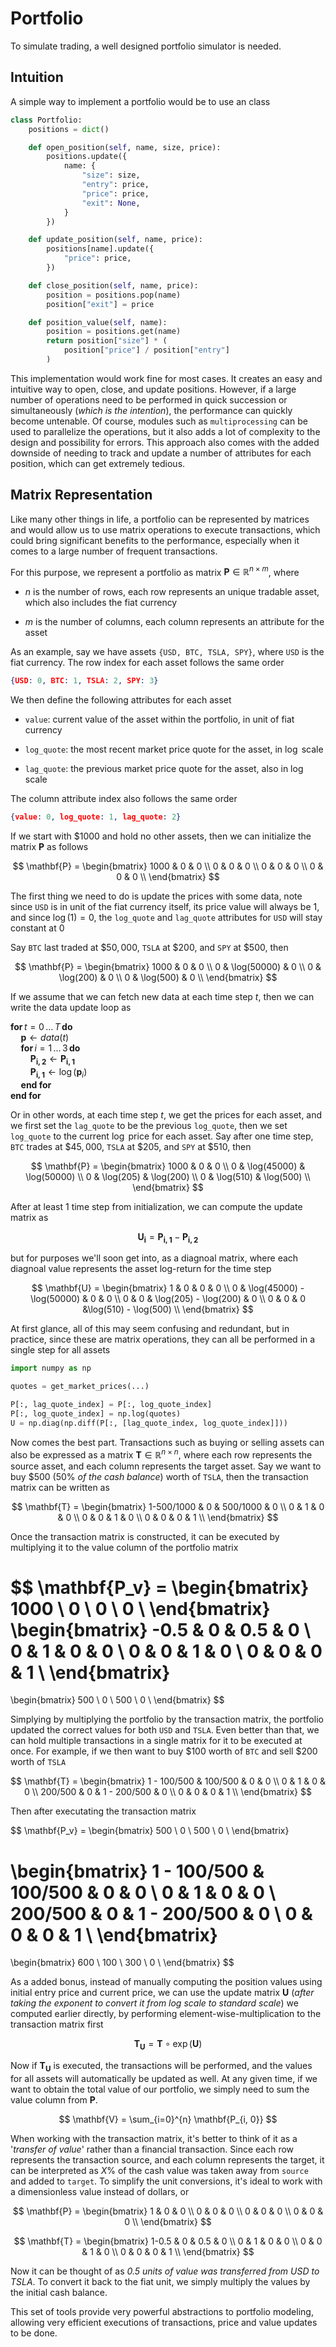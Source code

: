 # Portfolio

To simulate trading, a well designed portfolio simulator is needed.

## Intuition

A simple way to implement a portfolio would be to use an class

```python
class Portfolio:
    positions = dict()

    def open_position(self, name, size, price):
        positions.update({
            name: {
                "size": size,
                "entry": price,
                "price": price,
                "exit": None,
            }
        })

    def update_position(self, name, price):
        positions[name].update({
            "price": price,
        })

    def close_position(self, name, price):
        position = positions.pop(name)
        position["exit"] = price

    def position_value(self, name):
        position = positions.get(name)
        return position["size"] * (
            position["price"] / position["entry"]
        )
```

This implementation would work fine for most cases. It creates an easy and intuitive way to open, close, and update positions. However, if a large number of operations need to be performed in quick succession or simultaneously (*which is the intention*), the performance can quickly become untenable. Of course, modules such as `multiprocessing` can be used to parallelize the operations, but it also adds a lot of complexity to the design and possibility for errors. This approach also comes with the added downside of needing to track and update a number of attributes for each position, which can get extremely tedious.

## Matrix Representation

Like many other things in life, a portfolio can be represented by matrices and would allow us to use matrix operations to execute transactions, which could bring significant benefits to the performance, especially when it comes to a large number of frequent transactions.

For this purpose, we represent a portfolio as matrix $\mathbf{P} \in \mathbb{R}^{n \times m}$, where

- $n$ is the number of rows, each row represents an unique tradable asset, which also includes the fiat currency

- $m$ is the number of columns, each column represents an attribute for the asset

As an example, say we have assets `{USD, BTC, TSLA, SPY}`, where `USD` is the fiat currency. The row index for each asset follows the same order

```json
{USD: 0, BTC: 1, TSLA: 2, SPY: 3}
```

We then define the following attributes for each asset

- `value`: current value of the asset within the portfolio, in unit of fiat currency

- `log_quote`: the most recent market price quote for the asset, in $\log$ scale

- `lag_quote`: the previous market price quote for the asset, also in $\log$ scale

The column attribute index also follows the same order

```json
{value: 0, log_quote: 1, lag_quote: 2}
```

If we start with $\$1000$ and hold no other assets, then we can initialize the matrix $\mathbf{P}$ as follows

$$
\mathbf{P} = 
\begin{bmatrix}
1000 & 0 & 0 \\
0 & 0 & 0 \\
0 & 0 & 0 \\
0 & 0 & 0 \\
\end{bmatrix}
$$

The first thing we need to do is update the prices with some data, note since `USD` is in unit of the fiat currency itself, its price value will always be $1$, and since $\log(1)=0$, the `log_quote` and `lag_quote` attributes for `USD` will stay constant at $0$

Say `BTC` last traded at $\$50,000$, `TSLA` at $\$200$, and `SPY` at $\$500$, then

$$
\mathbf{P} = 
\begin{bmatrix}
1000 & 0 & 0 \\
0 & \log(50000) & 0 \\
0 & \log(200) & 0 \\
0 & \log(500) & 0 \\
\end{bmatrix}
$$

If we assume that we can fetch new data at each time step $t$, then we can write the data update loop as

$\textbf{for} \, t=0 \, ... \, T \, \textbf{do}$ \
$\quad \textbf{p} \leftarrow \textit{data}(t)$ \
$\quad \textbf{for} \, i=1 \, ... \, 3 \, \textbf{do}$ \
$\qquad \mathbf{P_{i, 2}} \leftarrow \mathbf{P_{i, 1}}$ \
$\qquad \mathbf{P_{i, 1}}  \leftarrow \log(\textbf{p}_i)$ \
$\quad \textbf{end for}$ \
$\textbf{end for}$

Or in other words, at each time step $t$, we get the prices for each asset, and we first set the `lag_quote` to be the previous `log_quote`, then we set `log_quote` to the current $\log$ price for each asset. Say after one time step, `BTC` trades at $\$45,000$, `TSLA` at $\$205$, and `SPY` at $\$510$, then

$$
\mathbf{P} = 
\begin{bmatrix}
1000 & 0 & 0 \\
0 & \log(45000) & \log(50000) \\
0 & \log(205) & \log(200) \\
0 & \log(510) & \log(500) \\
\end{bmatrix}
$$

After at least 1 time step from initialization, we can compute the update matrix as

$$
\mathbf{U_{i}} = \mathbf{P_{i, 1}} - \mathbf{P_{i, 2}}
$$

but for purposes we'll soon get into, as a diagnoal matrix, where each diagnoal value represents the asset log-return for the time step

$$
\mathbf{U} = 
\begin{bmatrix}
1 & 0 & 0 & 0 \\
0 & \log(45000) - \log(50000) & 0 & 0 \\
0 & 0 & \log(205) - \log(200) & 0 \\
0 & 0 & 0 &\log(510) - \log(500) \\
\end{bmatrix}
$$

At first glance, all of this may seem confusing and redundant, but in practice, since these are matrix operations, they can all be performed in a single step for all assets

```python
import numpy as np

quotes = get_market_prices(...)

P[:, lag_quote_index] = P[:, log_quote_index]
P[:, log_quote_index] = np.log(quotes)
U = np.diag(np.diff(P[:, [lag_quote_index, log_quote_index]]))
```

Now comes the best part. Transactions such as buying or selling assets can also be expressed as a matrix $\mathbf{T} \in \mathbb{R}^{n \times n}$, where each row represents the source asset, and each column represents the target asset. Say we want to buy $\$500$ ($50\%$ *of the cash balance*) worth of `TSLA`, then the transaction matrix can be written as

$$
\mathbf{T} = 
\begin{bmatrix}
1-500/1000 & 0 & 500/1000 & 0 \\
0 & 1 & 0 & 0 \\
0 & 0 & 1 & 0 \\
0 & 0 & 0 & 1 \\
\end{bmatrix}
$$

Once the transaction matrix is constructed, it can be executed by multiplying it to the value column of the portfolio matrix

$$
\mathbf{P_v} = 
\begin{bmatrix}
1000 \\
0 \\
0 \\
0 \\
\end{bmatrix}
\begin{bmatrix}
-0.5 & 0 & 0.5 & 0 \\
0 & 1 & 0 & 0 \\
0 & 0 & 1 & 0 \\
0 & 0 & 0 & 1 \\
\end{bmatrix}
=
\begin{bmatrix}
500 \\
0 \\
500 \\
0 \\
\end{bmatrix}
$$

Simplying by multiplying the portfolio by the transaction matrix, the portfolio updated the correct values for both `USD` and `TSLA`. Even better than that, we can hold multiple transactions in a single matrix for it to be executed at once. For example, if we then want to buy $\$100$ worth of `BTC` and sell $\$200$ worth of `TSLA`

$$
\mathbf{T} = 
\begin{bmatrix}
1 - 100/500 & 100/500 & 0 & 0 \\
0 & 1 & 0 & 0 \\
200/500 & 0 & 1 - 200/500 & 0 \\
0 & 0 & 0 & 1 \\
\end{bmatrix}
$$

Then after executating the transaction matrix

$$
\mathbf{P_v} = 
\begin{bmatrix}
500 \\
0 \\
500 \\
0 \\
\end{bmatrix}

\begin{bmatrix}
1 - 100/500 & 100/500 & 0 & 0 \\
0 & 1 & 0 & 0 \\
200/500 & 0 & 1 - 200/500 & 0 \\
0 & 0 & 0 & 1 \\
\end{bmatrix}
=
\begin{bmatrix}
600 \\
100 \\
300 \\
0 \\
\end{bmatrix}
$$

As a added bonus, instead of manually computing the position values using initial entry price and current price, we can use the update matrix $\mathbf{U}$ (*after taking the exponent to convert it from log scale to standard scale*) we computed earlier directly, by performing element-wise-multiplication to the transaction matrix first

$$
\mathbf{T_U} = \mathbf{T} \circ \exp(\mathbf{U})
$$

Now if $\mathbf{T_U}$ is executed, the transactions will be performed, and the values for all assets will automatically be updated as well. At any given time, if we want to obtain the total value of our portfolio, we simply need to sum the value column from $\mathbf{P}$.

$$
\mathbf{V} = \sum_{i=0}^{n} \mathbf{P_{i, 0}}
$$

When working with the transaction matrix, it's better to think of it as a '*transfer of value*' rather than a financial transaction. Since each row represents the transaction source, and each column represents the target, it can be interpreted as $X\%$ of the cash value was taken away from `source` and added to `target`. To simplify the unit conversions, it's ideal to work with a dimensionless value instead of dollars, or

$$
\mathbf{P} = 
\begin{bmatrix}
1 & 0 & 0 \\
0 & 0 & 0 \\
0 & 0 & 0 \\
0 & 0 & 0 \\
\end{bmatrix}
$$

$$
\mathbf{T} = 
\begin{bmatrix}
1-0.5 & 0 & 0.5 & 0 \\
0 & 1 & 0 & 0 \\
0 & 0 & 1 & 0 \\
0 & 0 & 0 & 1 \\
\end{bmatrix}
$$

Now it can be thought of as *0.5 units of value was transferred from USD to TSLA*. To convert it back to the fiat unit, we simply multiply the values by the initial cash balance.

This set of tools provide very powerful abstractions to portfolio modeling, allowing very efficient executions of transactions, price and value updates to be done.